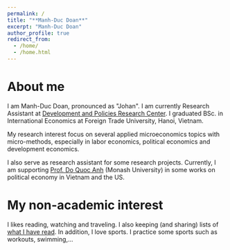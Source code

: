 ```yaml
---
permalink: /
title: "**Manh-Duc Doan**"
excerpt: "Manh-Duc Doan"
author_profile: true
redirect_from: 
  - /home/
  - /home.html
---
```


About me
========
I am Manh-Duc Doan, pronounced as "Johan". I am currently Research Assistant at [Development and Policies Research Center](https://depocen.org/en/). I graduated BSc. in International Economics at Foreign Trade University, Hanoi, Vietnam.

My research interest focus on several applied microeconomics topics with micro-methods, especially in labor economics, political economics and development economics.

I also serve as research assistant for some research projects. Currently, I am supporting [Prof. Do Quoc Anh](https://sites.google.com/site/qaquocanhdo/) (Monash University) in some works on political economy in Vietnam and the US.

My non-academic interest
========
I likes reading, watching and traveling. I also keeping (and sharing) lists of [what I have read](https://docs.google.com/spreadsheets/d/1q8joCoLrbrx7aTreYLG0oRUFF_bp5p53H3fLeW9KnqI/edit?usp=sharing).
In addition, I love sports. I practice some sports such as workouts, swimming,...
